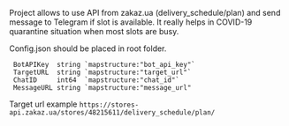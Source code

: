 
Project allows to use API from zakaz.ua (delivery_schedule/plan) and send message to Telegram if slot is available.
It really helps in COVID-19 quarantine situation when most slots are busy.

Config.json should be placed in root folder.

```  
 BotAPIKey  string `mapstructure:"bot_api_key"`
 TargetURL  string `mapstructure:"target_url"`
 ChatID     int64  `mapstructure:"chat_id"`
 MessageURL string `mapstructure:"message_url"
 ```
 
Target url example
`https://stores-api.zakaz.ua/stores/48215611/delivery_schedule/plan/`
